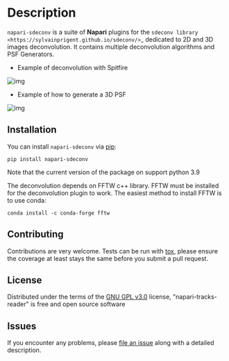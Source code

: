 # Description

`napari-sdeconv` is a suite of **Napari** plugins for the `sdeconv library
<https://sylvainprigent.github.io/sdeconv/>`_ dedicated to 2D and 3D images deconvolution. It contains multiple
deconvolution algorithms and PSF Generators.

* Example of deconvolution with Spitfire

![img](https://raw.githubusercontent.com/sylvainprigent/napari-sdeconv/main/docs/images/spitfire3D.png)


* Example of how to generate a 3D PSF

![img](https://raw.githubusercontent.com/sylvainprigent/napari-sdeconv/main/docs/images/gibson_lanni.png)


## Installation

You can install `napari-sdeconv` via [pip]:

    pip install napari-sdeconv
    

Note that the current version of the package on support python 3.9    

The deconvolution depends on FFTW c++ library. FFTW must be installed for the 
deconvolution plugin to work. The easiest method to install FFTW is to use 
conda:

    conda install -c conda-forge fftw

## Contributing

Contributions are very welcome. Tests can be run with [tox], please ensure
the coverage at least stays the same before you submit a pull request.

## License

Distributed under the terms of the [GNU GPL v3.0] license,
"napari-tracks-reader" is free and open source software

## Issues

If you encounter any problems, please [file an issue] along with a detailed description.

[napari]: https://github.com/napari/napari
[Cookiecutter]: https://github.com/audreyr/cookiecutter
[@napari]: https://github.com/napari
[MIT]: http://opensource.org/licenses/MIT
[BSD-3]: http://opensource.org/licenses/BSD-3-Clause
[GNU GPL v3.0]: http://www.gnu.org/licenses/gpl-3.0.txt
[GNU LGPL v3.0]: http://www.gnu.org/licenses/lgpl-3.0.txt
[Apache Software License 2.0]: http://www.apache.org/licenses/LICENSE-2.0
[Mozilla Public License 2.0]: https://www.mozilla.org/media/MPL/2.0/index.txt
[cookiecutter-napari-plugin]: https://github.com/napari/cookiecutter-napari-plugin
[file an issue]: https://github.com/sylvainprigent/napari-sdeconv/issues
[napari]: https://github.com/napari/napari
[tox]: https://tox.readthedocs.io/en/latest/
[pip]: https://pypi.org/project/pip/
[PyPI]: https://pypi.org/
